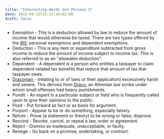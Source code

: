 ```yaml
---
title: "Interesting Words and Phrases 5"
date: 2019-09-12T15:13:16+02:00
draft: false
---
```


<ul>
<li> Exemption - This is a deduction allowed by law to reduce the amount of income that would otherwise be taxed. There are two types offered by the <a href="https://www.irs.gov/">IRS</a>: personal exemptions and dependent exemptions. </li>
<li> Deduction - This is any item or expenditure subtracted from gross income to reduce the amount of income subject to income tax. This is also referred to as an "allowable deduction".</li> 
<li> Dependent - A dependent is a person who entitles a taxpayer to claim dependent-related tax benefits that reduce that amount of tax that taxpayer owes.</li> 
<li> <a href="https://en.wikipedia.org/wiki/Draconian"> Draconian </a> - (relating to or of laws or their application) excessively harsh and severe. This derives from <a href="https://en.wikipedia.org/wiki/Draco_(lawgiver)"> Draco</a>, an Athenian law scribe under whom small offenses had heavy punishments.</li>
<li> Pundit - An expert in a particular subject or field who is frequently called upon to give their opinions to the public. </li> 
<li> Posit - Put forward as fact or as basis for argument.</li> 
<li> Purport - Appear to be or do something, especially falsely. </li> 
<li> Refute  - Prove (a statement or theory) to be wrong or false; disprove. </li>
<li> Rescind - Revoke, cancel, or repeal a law, order or agreement. </li> 
<li> Reject - Dismiss as inadequate, unacceptable, or faulty. </li>
<li> Renege - Go back on a promise, undertaking, or contract.</li>

</ul>
